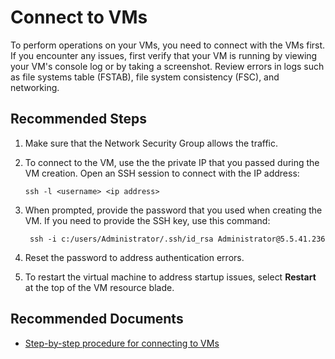 <properties
  pagetitle="Connect to VMs"
  service="microsoft.databoxedge"
  resource="databoxedgedevices"
  ms.author="hadhand,alkohli"
  selfhelptype="Generic"
  supporttopicids="32780680"
  resourcetags=""
  productpesids="16597,17132,17133"
  cloudenvironments="public,fairfax,mooncake,blackforest,ussec,usnat"
  articleid="0cf1b593-dccd-4856-8e01-89ecfced5259"
  ownershipid="StorageMediaEdge_AzureStack_Edge" />
# Connect to VMs

To perform operations on your VMs, you need to connect with the VMs first. If you encounter any issues, first verify that your VM is running by viewing your VM's console log or by taking a screenshot. Review errors in logs such as file systems table (FSTAB), file system consistency (FSC), and networking.

## **Recommended Steps**

1. Make sure that the Network Security Group allows the traffic.
2. To connect to the VM, use the the private IP that you passed during the VM creation. Open an SSH session to connect with the IP address:
 
     ```
     ssh -l <username> <ip address>
     ```
3. When prompted, provide the password that you used when creating the VM. If you need to provide the SSH key, use this command: 

    ```
     ssh -i c:/users/Administrator/.ssh/id_rsa Administrator@5.5.41.236
     ```
4. Reset the password to address authentication errors.
5. To restart the virtual machine to address startup issues, select **Restart** at the top of the VM resource blade.

## **Recommended Documents**

* [Step-by-step procedure for connecting to VMs](https://docs.microsoft.com/azure/databox-online/azure-stack-edge-j-series-deploy-virtual-machine-powershell#connect-to-a-vm)
